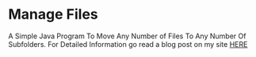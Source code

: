 <h1>Manage Files</h1>
<p>A Simple Java Program To Move Any Number of Files To Any Number Of Subfolders. For Detailed Information go read a blog post on my site <a href="https://www.hpkarugendo.com/blog/view/14">HERE</a></p>